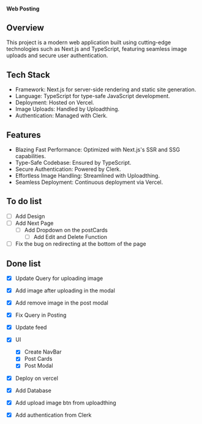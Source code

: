 #### Web Posting 

## Overview
This project is a modern web application built using cutting-edge technologies such as Next.js and TypeScript, featuring seamless image uploads and secure user authentication.

## Tech Stack
- Framework: Next.js for server-side rendering and static site generation.
- Language: TypeScript for type-safe JavaScript development.
- Deployment: Hosted on Vercel.
- Image Uploads: Handled by Uploadthing.
- Authentication: Managed with Clerk.

## Features
- Blazing Fast Performance: Optimized with Next.js's SSR and SSG capabilities.
- Type-Safe Codebase: Ensured by TypeScript.
- Secure Authentication: Powered by Clerk.
- Effortless Image Handling: Streamlined with Uploadthing.
- Seamless Deployment: Continuous deployment via Vercel.

## To do list
- [ ] Add Design
- [ ] Add Next Page
    - [ ] Add Dropdown on the postCards
        - [ ] Add Edit and Delete Function
- [ ] Fix the bug on redirecting at the bottom of the page

<!-- - [ ] Add Search Function
- [ ] Add Like and Comment Button on the postCards
- [ ] Add Follow Functions
- [ ] Add Comment, ReplyComment, Follow, and Notification tables -->


## Done list 
- [x] Update Query for uploading image
- [x] Add image after uploading in the modal
- [x] Add remove image in the post modal
- [x] Fix Query in Posting
- [x] Update feed
- [x] UI
    - [x] Create NavBar
    - [x] Post Cards
    - [x] Post Modal
- [x] Deploy on vercel
- [x] Add Database
- [x] Add upload image btn from uploadthing
- [x] Add authentication from Clerk

